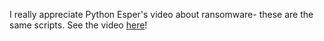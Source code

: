 I really appreciate Python Esper's video about ransomware- these are the same scripts. See the video [here](https://www.youtube.com/watch?v=RZFNB3Swczs&list=PL8KnQ7ULK8egs86oy1gRRa21CGDrEefPw&index=7)! 
